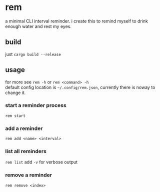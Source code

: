 # rem
a minimal CLI interval reminder. i create this to remind myself to drink enough water and rest my eyes.
## build
just `cargo build --release`
## usage
for more see `rem -h` or `rem <command> -h`  
default config location is `~/.config/rem.json`, currently there is noway to change it.  
### start a reminder process
```rem start```
### add a reminder
```rem add <name> <interval>```
### list all reminders
```rem list```
add `-v` for verbose output
### remove a reminder
```rem remove <index>```

